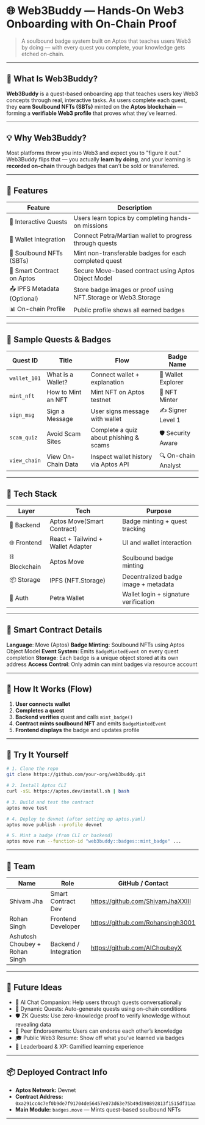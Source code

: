 
# 🌐 Web3Buddy — Hands-On Web3 Onboarding with On-Chain Proof

> A soulbound badge system built on Aptos that teaches users Web3 by doing — with every quest you complete, your knowledge gets etched on-chain.

---

## 🎯 What Is Web3Buddy?

**Web3Buddy** is a quest-based onboarding app that teaches users key Web3 concepts through real, interactive tasks. As users complete each quest, they **earn Soulbound NFTs (SBTs)** minted on the **Aptos blockchain** — forming a **verifiable Web3 profile** that proves what they’ve learned.

---

## 💡 Why Web3Buddy?

Most platforms throw you into Web3 and expect you to "figure it out." Web3Buddy flips that — you actually **learn by doing**, and your learning is **recorded on-chain** through badges that can't be sold or transferred.

---

## 🚀 Features

| Feature                     | Description                                                   |
| --------------------------- | ------------------------------------------------------------- |
| 🧩 Interactive Quests       | Users learn topics by completing hands-on missions            |
| 🪪 Wallet Integration       | Connect Petra/Martian wallet to progress through quests       |
| 🏅 Soulbound NFTs (SBTs)    | Mint non-transferable badges for each completed quest         |
| 📜 Smart Contract on Aptos  | Secure Move-based contract using Aptos Object Model           |
| 📤 IPFS Metadata (Optional) | Store badge images or proof using NFT.Storage or Web3.Storage |
| 📊 On-chain Profile         | Public profile shows all earned badges                        |

---

## 🧪 Sample Quests & Badges

| Quest ID     | Title              | Flow                                   | Badge Name          |
| ------------ | ------------------ | -------------------------------------- | ------------------- |
| `wallet_101` | What is a Wallet?  | Connect wallet + explanation           | 🧠 Wallet Explorer  |
| `mint_nft`   | How to Mint an NFT | Mint NFT on Aptos testnet              | 🎨 NFT Minter       |
| `sign_msg`   | Sign a Message     | User signs message with wallet         | ✍️ Signer Level 1   |
| `scam_quiz`  | Avoid Scam Sites   | Complete a quiz about phishing & scams | 🛡️ Security Aware  |
| `view_chain` | View On-Chain Data | Inspect wallet history via Aptos API   | 🔍 On-chain Analyst |

---

## 🧱 Tech Stack

| Layer        | Tech                              | Purpose                               |
| ------------ | --------------------------------- | ------------------------------------- |
| 🧰 Backend   | Aptos Move(Smart Contract)        | Badge minting + quest tracking        |
| 🌐 Frontend  | React + Tailwind + Wallet Adapter | UI and wallet interaction             |
| ⛓ Blockchain | Aptos Move                        | Soulbound badge minting               |
| 📦 Storage   | IPFS (NFT.Storage)                | Decentralized badge image + metadata  |
| 🔐 Auth      | Petra Wallet            | Wallet login + signature verification |

---

## 📝 Smart Contract Details

**Language**: Move (Aptos)
**Badge Minting**: Soulbound NFTs using Aptos Object Model
**Event System**: Emits `BadgeMintedEvent` on every quest completion
**Storage**: Each badge is a unique object stored at its own address
**Access Control**: Only admin can mint badges via resource account

---

## 🚦 How It Works (Flow)

1. **User connects wallet**
2. **Completes a quest**
3. **Backend verifies** quest and calls `mint_badge()`
4. **Contract mints soulbound NFT** and emits `BadgeMintedEvent`
5. **Frontend displays** the badge and updates profile

---

## 🧪 Try It Yourself

```bash
# 1. Clone the repo
git clone https://github.com/your-org/web3buddy.git

# 2. Install Aptos CLI
curl -sSL https://aptos.dev/install.sh | bash

# 3. Build and test the contract
aptos move test

# 4. Deploy to devnet (after setting up aptos.yaml)
aptos move publish --profile devnet

# 5. Mint a badge (from CLI or backend)
aptos move run --function-id "web3buddy::badges::mint_badge" ...
```

---

## 👥 Team

| Name | Role                  | GitHub / Contact |
| ---- | --------------------- | ---------------- |
| Shivam Jha | Smart Contract Dev    | https://github.com/ShivamJhaXXIII                 |
| Rohan Singh | Frontend Developer    | https://github.com/Rohansingh3001                 |
| Ashutosh Choubey + Rohan Singh | Backend / Integration |  https://github.com/AIChoubeyX                |

---

## 🧠 Future Ideas

* 🧠 AI Chat Companion: Help users through quests conversationally
* 🧩 Dynamic Quests: Auto-generate quests using on-chain conditions
* 🛡️ ZK Quests: Use zero-knowledge proof to verify knowledge without revealing data
* 💬 Peer Endorsements: Users can endorse each other’s knowledge
* 🎓 Public Web3 Resume: Show off what you’ve learned via badges
* 🧠 Leaderboard & XP: Gamified learning experience

---

## 📦 Deployed Contract Info

- **Aptos Network:** Devnet  
- **Contract Address:** `0xa291cc4c7ef0b9de7f91704de56457e073d63e75b49d390892813f1515df31aa`  
- **Main Module:** `badges.move` — Mints quest-based soulbound NFTs

---

